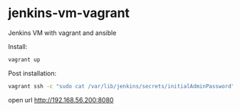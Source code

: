# jenkins-vm-vagrant

Jenkins VM with vagrant and ansible

Install:

```bash
vagrant up
```

Post installation:

```bash
vagrant ssh -c "sudo cat /var/lib/jenkins/secrets/initialAdminPassword"
```

open url <http://192.168.56.200:8080>